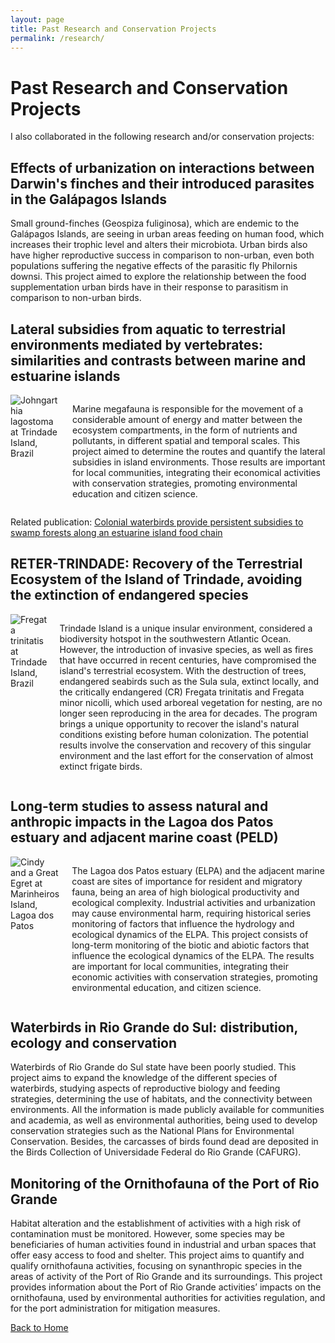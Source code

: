 ```yaml
---
layout: page
title: Past Research and Conservation Projects
permalink: /research/
---
```


# Past Research and Conservation Projects
I also collaborated in the following research and/or conservation projects:

## Effects of urbanization on interactions between Darwin's finches and their introduced parasites in the Galápagos Islands

Small ground-finches (Geospiza fuliginosa), which are endemic to the  Galápagos Islands, are seeing in urban areas feeding on human food, which increases their trophic level and alters their microbiota. Urban birds also have higher reproductive success in comparison to non-urban, even both populations suffering the negative effects of the parasitic fly Philornis downsi. This project aimed to explore the relationship between the food supplementation urban birds have in their response to parasitism in comparison to non-urban birds.

## Lateral subsidies from aquatic to terrestrial environments mediated by vertebrates: similarities and contrasts between marine and estuarine islands


<div style="display: flex; align-items: flex-start;">
  <img src="images/john.jpg" alt="Johngarthia lagostoma at Trindade Island, Brazil" style="float: left; margin-right: 20px; max-width: 150px;">
  <p>
Marine megafauna is responsible for the movement of a considerable amount of energy and matter between the ecosystem compartments, in the form of nutrients and pollutants, in different spatial and temporal scales. This project aimed to determine the routes and quantify the lateral subsidies in island environments. Those results are important for local communities, integrating their economical activities with conservation strategies, promoting environmental education and citizen science.
</p>
 </div>

Related publication:  [Colonial waterbirds provide persistent subsidies to swamp forests along an estuarine island food chain](https://link.springer.com/article/10.1007/s00442-023-0537-y)

## RETER-TRINDADE: Recovery of the Terrestrial Ecosystem of the Island of Trindade, avoiding the extinction of endangered species

<div style="display: flex; align-items: flex-start;">
  <img src="images/fregatatrini.jpg" alt="Fregata trinitatis at Trindade Island, Brazil" style="float: left; margin-right: 20px; max-width: 150px;">
  <p>
Trindade Island is a unique insular environment, considered a biodiversity hotspot in the southwestern Atlantic Ocean. However, the introduction of invasive species, as well as fires that have occurred in recent centuries, have compromised the island's terrestrial ecosystem. With the destruction of trees, endangered seabirds such as the Sula sula, extinct locally, and the critically endangered (CR) Fregata trinitatis and Fregata minor nicolli, which used arboreal vegetation for nesting, are no longer seen reproducing in the area for decades. The program brings a unique opportunity to recover the island's natural conditions existing before human colonization. The potential results involve the conservation and recovery of this singular environment and the last effort for the conservation of almost extinct frigate birds.
  </p>
</div>


## Long-term studies to assess natural and anthropic impacts in the Lagoa dos Patos estuary and adjacent marine coast (PELD)
<div style="display: flex; align-items: flex-start;">
  <img src="images/peld.jpg" alt="Cindy and a Great Egret at Marinheiros Island, Lagoa dos Patos" style="float: left; margin-right: 20px; max-width: 150px;">
  <p>
The Lagoa dos Patos estuary (ELPA) and the adjacent marine coast are sites of importance for resident and migratory fauna, being an area of high biological productivity and ecological complexity. Industrial activities and urbanization may cause environmental harm, requiring historical series monitoring of factors that influence the hydrology and ecological dynamics of the ELPA. This project consists of long-term monitoring of the biotic and abiotic factors that influence the ecological dynamics of the ELPA. The results are important for local communities, integrating their economic activities with conservation strategies, promoting environmental education, and citizen science.
</p>
 </div>

## Waterbirds in Rio Grande do Sul: distribution, ecology and conservation

Waterbirds of Rio Grande do Sul state have been poorly studied. This project aims to expand the knowledge of the different species of waterbirds, studying aspects of reproductive biology and feeding strategies, determining the use of habitats, and the connectivity between environments. All the information is made publicly available for communities and academia, as well as environmental authorities, being used to develop conservation strategies such as the National Plans for Environmental Conservation. Besides, the carcasses of birds found dead are deposited in the Birds Collection of Universidade Federal do Rio Grande (CAFURG).

## Monitoring of the Ornithofauna of the Port of Rio Grande


Habitat alteration and the establishment of activities with a high risk of contamination must be monitored. However, some species may be beneficiaries of human activities found in industrial and urban spaces that offer easy access to food and shelter. This project aims to quantify and qualify ornithofauna activities, focusing on synanthropic species in the areas of activity of the Port of Rio Grande and its surroundings. This project provides information about the Port of Rio Grande activities’ impacts on the ornithofauna, used by environmental authorities for activities regulation, and for the port administration for mitigation measures.

 [Back to Home](https://cindybarreto.github.io/)
